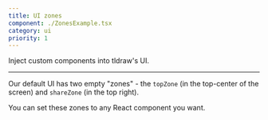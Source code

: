 ```yaml
---
title: UI zones
component: ./ZonesExample.tsx
category: ui
priority: 1
---
```


Inject custom components into tldraw's UI.

---

Our default UI has two empty "zones" - the `topZone` (in the top-center of the screen) and `shareZone` (in the top right).

You can set these zones to any React component you want.
